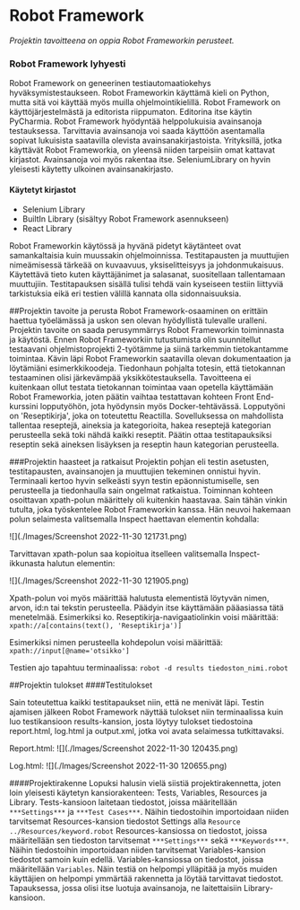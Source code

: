 # Robot Framework
*Projektin tavoitteena on oppia Robot Frameworkin perusteet.*
### Robot Framework lyhyesti
Robot Framework on geneerinen testiautomaatiokehys hyväksymistestaukseen. Robot Frameworkin käyttämä kieli on Python,
mutta sitä voi käyttää myös muilla ohjelmointikielillä. Robot Framework on käyttöjärjestelmästä ja editorista 
riippumaton. Editorina itse käytin PyCharmia. Robot Framework hyödyntää helppolukuisia avainsanoja testauksessa. 
Tarvittavia avainsanoja voi saada käyttöön asentamalla sopivat lukuisista saatavilla olevista avainsanakirjastoista. 
Yrityksillä, jotka käyttävät Robot Frameworkia, on yleensä niiden tarpeisiin omat kattavat kirjastot. Avainsanoja voi 
myös rakentaa itse. SeleniumLibrary on hyvin yleisesti käytetty ulkoinen avainsanakirjasto.

#### Käytetyt kirjastot
* Selenium Library
* BuiltIn Library (sisältyy Robot Framework asennukseen)
* React Library

Robot Frameworkin käytössä ja hyvänä pidetyt käytänteet ovat samankaltaisia kuin muussakin ohjelmoinnissa. Testitapausten 
ja muuttujien nimeämisessä tärkeää on kuvaavuus, yksiselitteisyys ja johdonmukaisuus. Käytettävä tieto kuten käyttäjänimet 
ja salasanat, suositellaan tallentamaan muuttujiin. Testitapauksen sisällä tulisi tehdä vain kyseiseen testiin liittyviä 
tarkistuksia eikä eri testien välillä kannata olla sidonnaisuuksia.

##Projektin tavoite ja perusta
Robot Framework-osaaminen on erittäin haettua työelämässä ja uskon sen olevan hyödyllistä tulevalle uralleni. Projektin 
tavoite on saada perusymmärrys Robot Frameworkin toiminnasta ja käytöstä. Ennen Robot Frameworkiin tutustumista olin 
suunnitellut testaavani ohjelmistoprojekti 2-työtämme ja siinä tarkemmin tietokantamme toimintaa. Kävin läpi Robot 
Frameworkin saatavilla olevan dokumentaation ja löytämiäni esimerkkikoodeja. Tiedonhaun pohjalta totesin, että tietokannan 
testaaminen olisi järkevämpää yksikkötestauksella. Tavoitteena ei kuitenkaan ollut testata tietokannan toimintaa vaan 
opetella käyttämään Robot Frameworkia, joten päätin vaihtaa testattavan kohteen Front End-kurssini lopputyöhön, jota 
hyödynsin myös Docker-tehtävässä. Lopputyöni on 'Reseptikirja', joka on toteutettu Reactilla. Sovelluksessa on mahdollista 
tallentaa reseptejä, aineksia ja kategorioita, hakea reseptejä kategorian perusteella sekä toki nähdä kaikki reseptit. 
Päätin ottaa testitapauksiksi reseptin sekä aineksen lisäyksen ja reseptin haun kategorian perusteella.

###Projektin haasteet ja ratkaisut
Projektin pohjan eli testin asetusten, testitapausten, avainsanojen ja muuttujien tekeminen onnistui hyvin. Terminaali
kertoo hyvin selkeästi syyn testin epäonnistumiselle, sen perusteella ja tiedonhaulla sain ongelmat ratkaistua.
Toiminnan kohteen osoittavan xpath-polun määrittely oli kuitenkin haastavaa. Sain tähän vinkin tutulta, joka työskentelee
Robot Frameworkin kanssa. Hän neuvoi hakemaan polun selaimesta valitsemalla Inspect haettavan elementin kohdalla:

![](./Images/Screenshot 2022-11-30 121731.png)

Tarvittavan xpath-polun saa kopioitua itselleen valitsemalla Inspect-ikkunasta halutun elementin:

![](./Images/Screenshot 2022-11-30 121905.png)

Xpath-polun voi myös määrittää halutusta elementistä löytyvän nimen, arvon, id:n tai tekstin perusteella. Päädyin itse
käyttämään pääasiassa tätä menetelmää. Esimerkiksi ko. Reseptikirja-navigaatiolinkin voisi määrittää:
```xpath://a[contains(text(), 'Reseptikirja')]```

Esimerkiksi nimen perusteella kohdepolun voisi määrittää: ```xpath://input[@name='otsikko']```

Testien ajo tapahtuu terminaalissa: ```robot -d results tiedoston_nimi.robot```

##Projektin tulokset
####Testitulokset

Sain toteutettua kaikki testitapaukset niin, että ne menivät läpi. Testin ajamisen jälkeen Robot Framework näyttää 
tulokset niin terminaalissa kuin luo testikansioon results-kansion, josta löytyy tulokset tiedostoina report.html, 
log.html ja output.xml, jotka voi avata selaimessa tutkittavaksi.

Report.html:
![](./Images/Screenshot 2022-11-30 120435.png)

Log.html:
![](./Images/Screenshot 2022-11-30 120655.png)

####Projektirakenne
Lopuksi halusin vielä siistiä projektirakennetta, joten loin yleisesti käytetyn kansiorakenteen: Tests, Variables, 
Resources ja Library. Tests-kansioon laitetaan tiedostot, joissa määritellään ```***Settings***``` ja ```***Test Cases***```.
Näihin tiedostoihin importoidaan niiden tarvitsemat Resources-kansion tiedostot Settings alla
```Resource        ../Resources/keyword.robot``` Resources-kansiossa on tiedostot, joissa määritellään sen tiedoston
tarvitsemat ```***Settings***``` sekä ```***Keywords***```. Näihin tiedostoihin importoidaan niiden tarvitsemat
Variables-kansion tiedostot samoin kuin edellä. Variables-kansiossa on tiedostot, joissa määritellään ```Variables```.
Näin testiä on helpompi ylläpitää ja myös muiden käyttäjien on helpompi ymmärtää rakennetta ja löytää tarvittavat tiedostot.
Tapauksessa, jossa olisi itse luotuja avainsanoja, ne laitettaisiin Library-kansioon.
